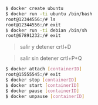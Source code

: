```bash
$ docker create ubuntu
$ docker run -ti ubuntu /bin/bash
root@12344556:/# ls
root@12344556:/# exit
$ docker run -ti debian /bin/sh
root@67891232:/# exit
```

> salir y detener crtl+D

> salir sin detener crtl+P+Q

```bash
$ docker attach [containerID]
root@15555545:/# exit
$ docker stop [containerID]
$ docker start [containerID]
$ docker pause [containerID]
$ docker unpause [containerID]
```